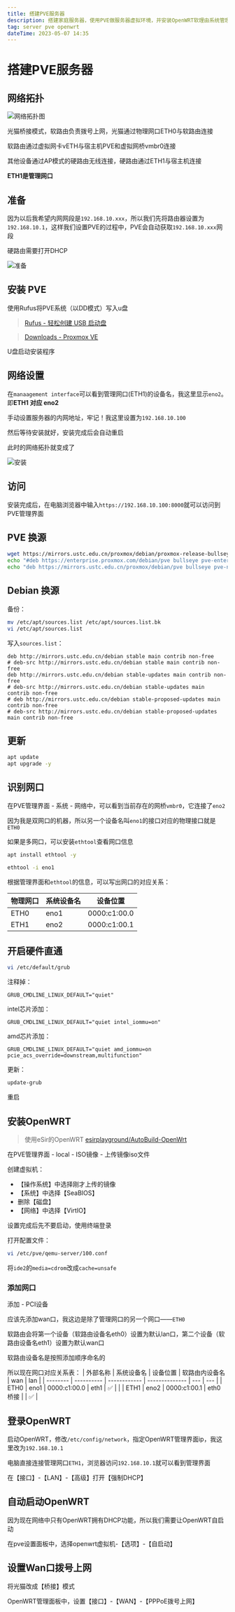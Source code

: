 ```yaml
---
title: 搭建PVE服务器
description: 搭建家庭服务器，使用PVE做服务器虚拟环境，并安装OpenWRT软理由系统管理整个网络
tag: server pve openwrt
dateTime: 2023-05-07 14:35
---
```

# 搭建PVE服务器

## 网络拓扑

![网络拓扑图](/imgs/网络拓扑图.jpg)

光猫桥接模式，软路由负责拨号上网，光猫通过物理网口ETH0与软路由连接

软路由通过虚拟网卡vETH与宿主机PVE和虚拟网桥vmbr0连接

其他设备通过AP模式的硬路由无线连接，硬路由通过ETH1与宿主机连接

**ETH1是管理网口**

## 准备

因为以后我希望内网网段是`192.168.10.xxx`，所以我们先将路由器设置为`192.168.10.1`，这样我们设置PVE的过程中，PVE会自动获取`192.168.10.xxx`网段

硬路由需要打开DHCP

![准备](/imgs/准备.jpg)

## 安装 PVE

使用Rufus将PVE系统（以DD模式）写入u盘

> [Rufus - 轻松创建 USB 启动盘](https://rufus.ie/zh/)

> [Downloads - Proxmox VE](https://pve.proxmox.com/wiki/Downloads)

U盘启动安装程序

## 网络设置

在`manaagement interface`可以看到管理网口(ETH1)的设备名，我这里显示`eno2`。即**ETH1 对应 eno2**

手动设置服务器的内网地址，牢记！我这里设置为`192.168.10.100`

然后等待安装就好，安装完成后会自动重启

此时的网络拓扑就变成了

![安装](/imgs/安装.jpg)

## 访问

安装完成后，在电脑浏览器中输入`https://192.168.10.100:8000`就可以访问到PVE管理界面

## PVE 换源

```bash
wget https://mirrors.ustc.edu.cn/proxmox/debian/proxmox-release-bullseye.gpg -O /etc/apt/trusted.gpg.d/proxmox-release-bullseye.gpg
echo "#deb https://enterprise.proxmox.com/debian/pve bullseye pve-enterprise" > /etc/apt/sources.list.d/pve-enterprise.list
echo "deb https://mirrors.ustc.edu.cn/proxmox/debian/pve bullseye pve-no-subscription" > /etc/apt/sources.list.d/pve-no-subscription.list
```

## Debian 换源

备份：

```bash
mv /etc/apt/sources.list /etc/apt/sources.list.bk
vi /etc/apt/sources.list
```

写入`sources.list`：

```text
deb http://mirrors.ustc.edu.cn/debian stable main contrib non-free
# deb-src http://mirrors.ustc.edu.cn/debian stable main contrib non-free
deb http://mirrors.ustc.edu.cn/debian stable-updates main contrib non-free
# deb-src http://mirrors.ustc.edu.cn/debian stable-updates main contrib non-free
# deb http://mirrors.ustc.edu.cn/debian stable-proposed-updates main contrib non-free
# deb-src http://mirrors.ustc.edu.cn/debian stable-proposed-updates main contrib non-free
```

## 更新

```bash
apt update
apt upgrade -y
```

## 识别网口

在PVE管理界面 - 系统 - 网络中，可以看到当前存在的网桥`vmbr0`，它连接了`eno2`

因为我是双网口的机器，所以另一个设备名叫`eno1`的接口对应的物理接口就是`ETH0`

如果是多网口，可以安装`ethtool`查看网口信息

```bash
apt install ethtool -y

ethtool -i eno1
```

根据管理界面和`ethtool`的信息，可以写出网口的对应关系：

| 物理网口 | 系统设备名 | 设备位置     |
| -------- | ---------- | ------------ |
| ETH0     | eno1       | 0000:c1:00.0 |
| ETH1     | eno2       | 0000:c1:00.1 |

## 开启硬件直通

```bash
vi /etc/default/grub
```

注释掉：

```text
GRUB_CMDLINE_LINUX_DEFAULT="quiet"
```

intel芯片添加：

```text
GRUB_CMDLINE_LINUX_DEFAULT="quiet intel_iommu=on"
```

amd芯片添加：

```text
GRUB_CMDLINE_LINUX_DEFAULT="quiet amd_iommu=on pcie_acs_override=downstream,multifunction"
```

更新：

```bash
update-grub
```

重启

## 安装OpenWRT

> 使用eSir的OpenWRT [esirplayground/AutoBuild-OpenWrt](https://github.com/esirplayground/AutoBuild-OpenWrt)

在PVE管理界面 - local - ISO镜像 - 上传镜像iso文件

创建虚拟机：
- 【操作系统】中选择刚才上传的镜像
- 【系统】中选择【SeaBIOS】
- 删除【磁盘】
- 【网络】中选择【VirtIO】

设置完成后先不要启动，使用终端登录

打开配置文件：

```bash
vi /etc/pve/qemu-server/100.conf
```

将`ide2`的`media=cdrom`改成`cache=unsafe`

### 添加网口

添加 - PCI设备

应该先添加wan口，我这边是除了管理网口的另一个网口——`ETH0`

软路由会将第一个设备（软路由设备名eth0）设置为默认lan口，第二个设备（软路由设备名eth1）设置为默认wan口

软路由设备名是按照添加顺序命名的

所以现在网口对应关系表：
| 外部名称 | 系统设备名 | 设备位置     | 软路由内设备名 | wan | lan |
| -------- | ---------- | ------------ | -------------- | --- | --- |
| ETH0     | eno1       | 0000:c1:00.0 | eth1           | ✅   |     |
| ETH1     | eno2       | 0000:c1:00.1 | eth0 桥接      |     | ✅   |

## 登录OpenWRT

启动OpenWRT，修改`/etc/config/network`，指定OpenWRT管理界面ip，我这里改为`192.168.10.1`

电脑直接连接管理网口`ETH1`，浏览器访问`192.168.10.1`就可以看到管理界面

在【接口】-【LAN】-【高级】打开【强制DHCP】

## 自动启动OpenWRT

因为现在网络中只有OpenWRT拥有DHCP功能，所以我们需要让OpenWRT自启动

在pve设置面板中，选择openwrt虚拟机-【选项】-【自启动】

## 设置Wan口拨号上网

将光猫改成【桥接】模式

OpenWRT管理面板中，设置【接口】-【WAN】-【PPPoE拨号上网】

